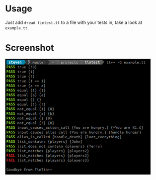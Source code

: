 # Usage

Just add `#read tintest.tt` to a file with your tests in, take a look at
`example.tt`.

# Screenshot

![screenshot](screenshot.png)
